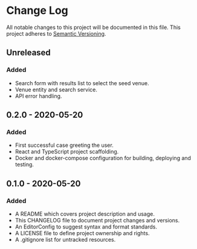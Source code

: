 # Change Log

All notable changes to this project will be documented in this file. This
project adheres to [Semantic Versioning](http://semver.org).

## Unreleased

### Added

  - Search form with results list to select the seed venue.
  - Venue entity and search service.
  - API error handling.

## 0.2.0 - 2020-05-20

### Added

  - First successful case greeting the user.
  - React and TypeScript project scaffolding.
  - Docker and docker-compose configuration for building, deploying and testing.

## 0.1.0 - 2020-05-20

### Added

  - A README which covers project description and usage.
  - This CHANGELOG file to document project changes and versions.
  - An EditorConfig to suggest syntax and format standards.
  - A LICENSE file to define project ownership and rights.
  - A .gitignore list for untracked resources.
